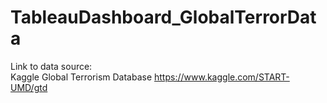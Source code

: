 # TableauDashboard_GlobalTerrorData  
  
Link to data source:   
Kaggle Global Terrorism Database https://www.kaggle.com/START-UMD/gtd

